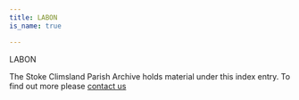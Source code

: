```yaml
---
title: LABON
is_name: true

---
```


LABON


The Stoke Climsland Parish Archive holds material under this index entry. To find out more please [contact us](/contact/)
